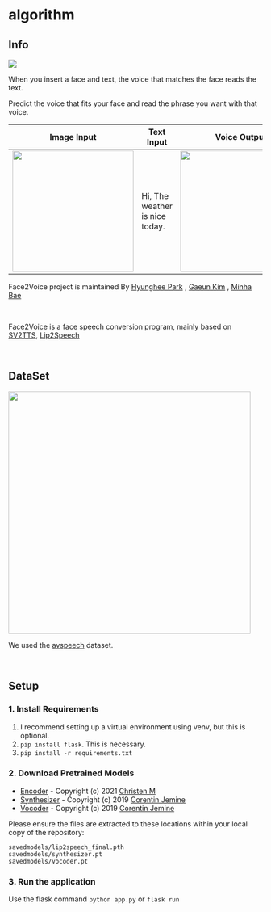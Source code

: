 # algorithm


Info 
------
<div>
  <img src="https://ifh.cc/g/Q72qAF.jpg">
</div>

When you insert a face and text, the voice that matches the face reads the text.

Predict the voice that fits your face and read the phrase you want with that voice.


<div align="left">
  
  |Image Input|Text Input|Voice Output|
  |---|---|---|
  |<img src="https://ifh.cc/g/f0HMGb.jpg" width="240"/>|Hi, The weather is nice today.|<img src="https://ifh.cc/g/yCo0x3.gif" width="240"/>|
  
  
</div>

Face2Voice project is maintained By [Hyunghee Park](https://github.com/jh5-6) , [Gaeun Kim](https://github.com/nsense-gekim) , [Minha Bae](https://github.com/)

<br>

Face2Voice is a face speech conversion program, mainly based on [SV2TTS](https://github.com/CorentinJ/Real-Time-Voice-Cloning), [Lip2Speech](https://github.com/Chris10M/Lip2Speech)

<!-- <br>

When you insert a face and text, the voice that matches the face reads the text.

Predict the voice that fits your face and read the phrase you want with that voice. -->

<br>

DataSet
------
<div align="left">
  <img src="https://ifh.cc/g/Okw4yo.jpg" width="480"/>
</div>

We used the [avspeech](https://looking-to-listen.github.io/avspeech/download.html) dataset.

<br>

Setup 
------
### 1. Install Requirements 

  1. I recommend setting up a virtual environment using venv, but this is optional.
  2. ```pip install flask```. This is necessary.
  3. ```pip install -r requirements.txt ```

### 2. Download Pretrained Models
  - [Encoder](https://www.mediafire.com/file/evktjxytts2t72c/lip2speech_final.pth/file) - Copyright (c) 2021 [Christen M](https://github.com/Chris10M)
  - [Synthesizer](https://drive.google.com/file/d/1EqFMIbvxffxtjiVrtykroF6_mUh-5Z3s/view) - Copyright (c) 2019 [Corentin Jemine](https://github.com/CorentinJ)
  - [Vocoder](https://drive.google.com/file/d/1cf2NO6FtI0jDuy8AV3Xgn6leO6dHjIgu/view) - Copyright (c) 2019 [Corentin Jemine](https://github.com/CorentinJ)

Please ensure the files are extracted to these locations within your local copy of the repository:
```
savedmodels/lip2speech_final.pth
savedmodels/synthesizer.pt
savedmodels/vocoder.pt
```

### 3. Run the application

Use the flask command
```python app.py```
or
```flask run```



